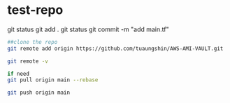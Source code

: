 # **test-repo**


git status
git add .
git status
git commit -m "add main.tf"
```bash 
##clone the repo
git remote add origin https://github.com/tuaungshin/AWS-AMI-VAULT.git

git remote -v

if need
git pull origin main --rebase

git push origin main